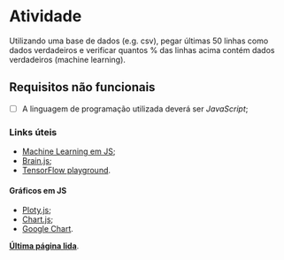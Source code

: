 # Atividade

Utilizando uma base de dados (e.g. csv), pegar últimas 50 linhas como dados verdadeiros e verificar quantos % das linhas acima contém dados verdadeiros (machine learning).

## Requisitos não funcionais

- [ ] A linguagem de programação utilizada deverá ser _JavaScript_;

### Links úteis

- [Machine Learning em JS](https://www.w3schools.com/ai/default.asp);
- [Brain.js](https://www.w3schools.com/ai/ai_brainjs.asp);
- [TensorFlow playground](https://playground.tensorflow.org).

#### Gráficos em JS

- [Ploty.js](https://www.w3schools.com/ai/ai_plotly.asp);
- [Chart.js](https://www.w3schools.com/ai/ai_chartjs.asp);
- [Google Chart](https://www.w3schools.com/ai/ai_google_chart.asp).

[**Última página lida**](https://www.w3schools.com/ai/ai_training.asp).

